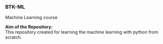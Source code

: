 ### BTK-ML
Machine Learning course

**Aim of the Repository:**  
This repository created for learning the machine learning with python from scratch. 
